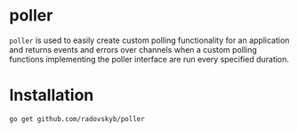 # poller

`poller` is used to easily create custom polling functionality for an application and returns events and errors over channels when a custom polling functions implementing the poller interface are run every specified duration.

# Installation

```shell
go get github.com/radovskyb/poller
```

